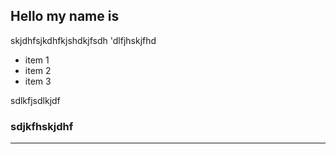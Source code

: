 ## Hello my name is
skjdhfsjkdhfkjshdkjfsdh
'dlfjhskjfhd
- item 1
- item 2
- item 3

sdlkfjsdlkjdf
### sdjkfhskjdhf

****




